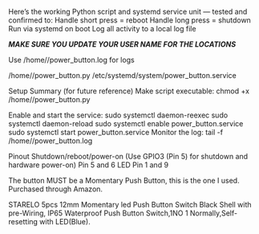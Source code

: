 Here’s the working Python script and systemd service unit — tested and confirmed to:
	Handle short press = reboot
	Handle long press = shutdown
	Run via systemd on boot
	Log all activity to a local log file

***MAKE SURE YOU UPDATE YOUR USER NAME FOR THE <user> LOCATIONS***

Use /home/<user>/power_button.log for logs

/home/<user>/power_button.py
/etc/systemd/system/power_button.service

Setup Summary (for future reference)
	Make script executable:
	chmod +x /home/<user>/power_button.py

Enable and start the service:
	sudo systemctl daemon-reexec
	sudo systemctl daemon-reload
	sudo systemctl enable power_button.service
	sudo systemctl start power_button.service
Monitor the log:
	tail -f /home/<user>/power_button.log
	
Pinout
Shutdown/reboot/power-on (Use GPIO3 (Pin 5) for shutdown and hardware power-on)
Pin 5 and 6
LED
Pin 1 and 9


The button MUST be a Momentary Push Button, this is the one I used. Purchased through Amazon.

STARELO 5pcs 12mm Momentary led Push Button Switch Black Shell with pre-Wiring, IP65 Waterproof Push Button Switch,1NO 1 Normally,Self-resetting with LED(Blue).
